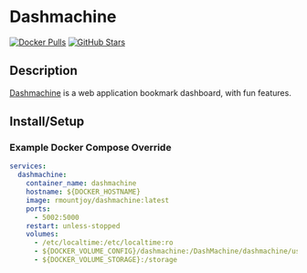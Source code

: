 # Dashmachine

[![Docker Pulls](https://img.shields.io/docker/pulls/rmountjoy/dashmachine?style=flat-square&color=607D8B&label=docker%20pulls&logo=docker)](https://hub.docker.com/r/rmountjoy/dashmachine)
[![GitHub Stars](https://img.shields.io/github/stars/rmountjoy92/dashmachine?style=flat-square&color=607D8B&label=github%20stars&logo=github)](https://github.com/rmountjoy92/DashMachine)

## Description

[Dashmachine](https://github.com/rmountjoy92/DashMachine) is a web application bookmark dashboard, with fun features.

## Install/Setup

### Example Docker Compose Override

```yaml
services:
  dashmachine:
    container_name: dashmachine
    hostname: ${DOCKER_HOSTNAME}
    image: rmountjoy/dashmachine:latest
    ports:
      - 5002:5000
    restart: unless-stopped
    volumes:
      - /etc/localtime:/etc/localtime:ro
      - ${DOCKER_VOLUME_CONFIG}/dashmachine:/DashMachine/dashmachine/user_data
      - ${DOCKER_VOLUME_STORAGE}:/storage
```
